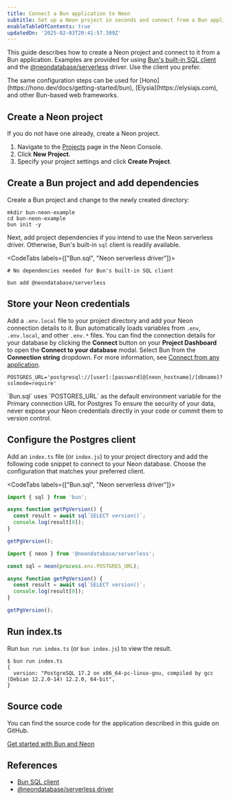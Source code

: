```yaml
---
title: Connect a Bun application to Neon
subtitle: Set up a Neon project in seconds and connect from a Bun application
enableTableOfContents: true
updatedOn: '2025-02-03T20:41:57.309Z'
---
```


This guide describes how to create a Neon project and connect to it from a Bun application. Examples are provided for using [Bun's built-in SQL client](https://bun.sh/docs/api/sql) and the [@neondatabase/serverless](/docs/serverless/serverless-driver) driver. Use the client you prefer.

<Admonition type="note">
The same configuration steps can be used for [Hono](https://hono.dev/docs/getting-started/bun), [Elysia](https://elysiajs.com), and other Bun-based web frameworks.
</Admonition>

<Steps>

## Create a Neon project

If you do not have one already, create a Neon project.

1. Navigate to the [Projects](https://console.neon.tech/app/projects) page in the Neon Console.
2. Click **New Project**.
3. Specify your project settings and click **Create Project**.

## Create a Bun project and add dependencies

Create a Bun project and change to the newly created directory:

```shell
mkdir bun-neon-example
cd bun-neon-example
bun init -y
```

Next, add project dependencies if you intend to use the Neon serverless driver. Otherwise, Bun's built-in `sql` client is readily available.

<CodeTabs labels={["Bun.sql", "Neon serverless driver"]}>

```shell
# No dependencies needed for Bun's built-in SQL client
```

```shell
bun add @neondatabase/serverless
```

</CodeTabs>

## Store your Neon credentials

Add a `.env.local` file to your project directory and add your Neon connection details to it. Bun automatically loads variables from `.env`, `.env.local`, and other `.env.*` files. You can find the connection details for your database by clicking the **Connect** button on your **Project Dashboard** to open the **Connect to your database** modal. Select Bun from the **Connection string** dropdown. For more information, see [Connect from any application](/docs/connect/connect-from-any-app).

```shell shouldWrap
POSTGRES_URL='postgresql://[user]:[password]@[neon_hostname]/[dbname]?sslmode=require'
```

<Admonition type="note">
`Bun.sql` uses `POSTGRES_URL` as the default environment variable for the Primary connection URL for Postgres
</Admonition>

<Admonition type="important">
To ensure the security of your data, never expose your Neon credentials directly in your code or commit them to version control.
</Admonition>

## Configure the Postgres client

Add an `index.ts` file (or `index.js`) to your project directory and add the following code snippet to connect to your Neon database. Choose the configuration that matches your preferred client.

<CodeTabs labels={["Bun.sql", "Neon serverless driver"]}>

```typescript
import { sql } from 'bun';

async function getPgVersion() {
  const result = await sql`SELECT version()`;
  console.log(result[0]);
}

getPgVersion();
```

```typescript
import { neon } from '@neondatabase/serverless';

const sql = neon(process.env.POSTGRES_URL);

async function getPgVersion() {
  const result = await sql`SELECT version()`;
  console.log(result[0]);
}

getPgVersion();
```

</CodeTabs>

## Run index.ts

Run `bun run index.ts` (or `bun index.js`) to view the result.

```shell
$ bun run index.ts
{
  version: "PostgreSQL 17.2 on x86_64-pc-linux-gnu, compiled by gcc (Debian 12.2.0-14) 12.2.0, 64-bit",
}
```

</Steps>

## Source code

You can find the source code for the application described in this guide on GitHub.

<DetailIconCards>
<a href="https://github.com/neondatabase/examples/tree/main/with-bun" description="Get started with Bun and Neon" icon="github">Get started with Bun and Neon</a>
</DetailIconCards>

## References

- [Bun SQL client](https://bun.sh/docs/api/sql)
- [@neondatabase/serverless driver](/docs/serverless/serverless-driver)

<NeedHelp/>
